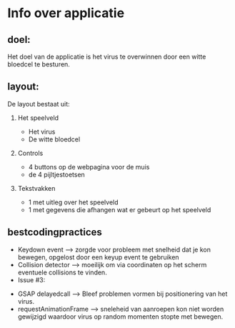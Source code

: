 Info over applicatie
====================

## doel:
Het doel van de applicatie is het virus te overwinnen door een witte bloedcel te besturen.

## layout:
De layout bestaat uit:

1. Het speelveld
    * Het virus
    * De witte bloedcel
2. Controls

    * 4 buttons op de webpagina voor de muis
    * de 4 pijltjestoetsen

3. Tekstvakken
    * 1 met uitleg over het speelveld
    * 1 met gegevens die afhangen wat er gebeurt op het speelveld


## bestcodingpractices
- Keydown event --> zorgde voor probleem met snelheid dat je kon bewegen, opgelost door een keyup event te gebruiken
- Collision detector --> moeilijk om via coordinaten op het scherm eventuele collisions te vinden.
- Issue #3:
 * GSAP delayedcall --> Bleef problemen vormen bij positionering van het virus.
 * requestAnimationFrame --> sneleheid van aanroepen kon niet worden gewijzigd waardoor virus op random momenten stopte met bewegen.
